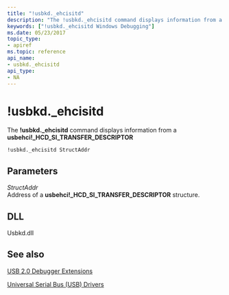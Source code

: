 ```yaml
---
title: "!usbkd._ehcisitd"
description: "The !usbkd._ehcisitd command displays information from a usbehci _HCD_SI_TRANSFER_DESCRIPTOR"
keywords: ["!usbkd._ehcisitd Windows Debugging"]
ms.date: 05/23/2017
topic_type:
- apiref
ms.topic: reference
api_name:
- usbkd._ehcisitd
api_type:
- NA
---
```


# !usbkd.\_ehcisitd

The **!usbkd.\_ehcisitd** command displays information from a **usbehci!\_HCD\_SI\_TRANSFER\_DESCRIPTOR**

```dbgcmd
!usbkd._ehcisitd StructAddr
```

## Parameters

<span id="_______StructAddr______"></span><span id="_______structaddr______"></span><span id="_______STRUCTADDR______"></span> *StructAddr*   
Address of a **usbehci!\_HCD\_SI\_TRANSFER\_DESCRIPTOR** structure.

## DLL

Usbkd.dll

## See also

[USB 2.0 Debugger Extensions](usb-2-0-extensions.md)

[Universal Serial Bus (USB) Drivers](../usbcon/index.md)
